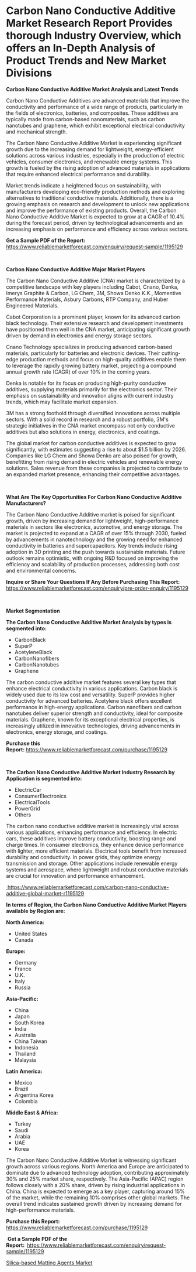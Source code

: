 <p><h1>Carbon Nano Conductive Additive Market Research Report Provides thorough Industry Overview, which offers an In-Depth Analysis of Product Trends and New Market Divisions</h1></p><p><strong>Carbon Nano Conductive Additive Market Analysis and Latest Trends</strong></p>
<p><p>Carbon Nano Conductive Additives are advanced materials that improve the conductivity and performance of a wide range of products, particularly in the fields of electronics, batteries, and composites. These additives are typically made from carbon-based nanomaterials, such as carbon nanotubes and graphene, which exhibit exceptional electrical conductivity and mechanical strength. </p><p>The Carbon Nano Conductive Additive Market is experiencing significant growth due to the increasing demand for lightweight, energy-efficient solutions across various industries, especially in the production of electric vehicles, consumer electronics, and renewable energy systems. This growth is fueled by the rising adoption of advanced materials in applications that require enhanced electrical performance and durability.</p><p>Market trends indicate a heightened focus on sustainability, with manufacturers developing eco-friendly production methods and exploring alternatives to traditional conductive materials. Additionally, there is a growing emphasis on research and development to unlock new applications and improve the performance of existing products. Overall, the Carbon Nano Conductive Additive Market is expected to grow at a CAGR of 10.4% during the forecast period, driven by technological advancements and an increasing emphasis on performance and efficiency across various sectors.</p></p>
<p><strong>Get a Sample PDF of the Report:&nbsp;</strong> <a href="https://www.reliablemarketforecast.com/enquiry/request-sample/1195129?utm_campaign=2293&utm_medium=2&utm_source=Github&utm_content=ia&utm_term=22032025&utm_id=carbon-nano-conductive-additive">https://www.reliablemarketforecast.com/enquiry/request-sample/1195129</a></p>
<p>&nbsp;</p>
<p><strong>Carbon Nano Conductive Additive Major Market Players</strong></p>
<p><p>The Carbon Nano Conductive Additive (CNA) market is characterized by a competitive landscape with key players including Cabot, Cnano, Denka, Imerys Graphite & Carbon, LG Chem, 3M, Showa Denko K.K., Momentive Performance Materials, Asbury Carbons, RTP Company, and Huber Engineered Materials.</p><p>Cabot Corporation is a prominent player, known for its advanced carbon black technology. Their extensive research and development investments have positioned them well in the CNA market, anticipating significant growth driven by demand in electronics and energy storage sectors.</p><p>Cnano Technology specializes in producing advanced carbon-based materials, particularly for batteries and electronic devices. Their cutting-edge production methods and focus on high-quality additives enable them to leverage the rapidly growing battery market, projecting a compound annual growth rate (CAGR) of over 10% in the coming years.</p><p>Denka is notable for its focus on producing high-purity conductive additives, supplying materials primarily for the electronics sector. Their emphasis on sustainability and innovation aligns with current industry trends, which may facilitate market expansion.</p><p>3M has a strong foothold through diversified innovations across multiple sectors. With a solid record in research and a robust portfolio, 3M's strategic initiatives in the CNA market encompass not only conductive additives but also solutions in energy, electronics, and coatings.</p><p>The global market for carbon conductive additives is expected to grow significantly, with estimates suggesting a rise to about $1.5 billion by 2026. Companies like LG Chem and Showa Denko are also poised for growth, benefitting from rising demand in electric vehicles and renewable energy solutions. Sales revenue from these companies is projected to contribute to an expanded market presence, enhancing their competitive advantages.</p></p>
<p>&nbsp;</p>
<p><strong>What Are The Key Opportunities For Carbon Nano Conductive Additive Manufacturers?</strong></p>
<p><p>The Carbon Nano Conductive Additive market is poised for significant growth, driven by increasing demand for lightweight, high-performance materials in sectors like electronics, automotive, and energy storage. The market is projected to expand at a CAGR of over 15% through 2030, fueled by advancements in nanotechnology and the growing need for enhanced conductivity in batteries and supercapacitors. Key trends include rising adoption in 3D printing and the push towards sustainable materials. Future outlook remains optimistic, with ongoing R&D focused on improving the efficiency and scalability of production processes, addressing both cost and environmental concerns.</p></p>
<p><strong>Inquire or Share Your Questions If Any Before Purchasing This Report:</strong> <a href="https://www.reliablemarketforecast.com/enquiry/pre-order-enquiry/1195129?utm_campaign=2293&utm_medium=2&utm_source=Github&utm_content=ia&utm_term=22032025&utm_id=carbon-nano-conductive-additive">https://www.reliablemarketforecast.com/enquiry/pre-order-enquiry/1195129</a></p>
<p>&nbsp;</p>
<p><strong>Market Segmentation</strong></p>
<p><strong>The Carbon Nano Conductive Additive Market Analysis by types is segmented into:</strong></p>
<p><ul><li>CarbonBlack</li><li>SuperP</li><li>AcetyleneBlack</li><li>CarbonNanofibers</li><li>CarbonNanotubes</li><li>Graphene</li></ul></p>
<p><p>The carbon conductive additive market features several key types that enhance electrical conductivity in various applications. Carbon black is widely used due to its low cost and versatility. SuperP provides higher conductivity for advanced batteries. Acetylene black offers excellent performance in high-energy applications. Carbon nanofibers and carbon nanotubes deliver superior strength and conductivity, ideal for composite materials. Graphene, known for its exceptional electrical properties, is increasingly utilized in innovative technologies, driving advancements in electronics, energy storage, and coatings.</p></p>
<p><strong>Purchase this Report:&nbsp;</strong><a href="https://www.reliablemarketforecast.com/purchase/1195129?utm_campaign=2293&utm_medium=2&utm_source=Github&utm_content=ia&utm_term=22032025&utm_id=carbon-nano-conductive-additive">https://www.reliablemarketforecast.com/purchase/1195129</a></p>
<p>&nbsp;</p>
<p><strong>The Carbon Nano Conductive Additive Market Industry Research by Application is segmented into:</strong></p>
<p><ul><li>ElectricCar</li><li>ConsumerElectronics</li><li>ElectricalTools</li><li>PowerGrid</li><li>Others</li></ul></p>
<p><p>The carbon nano conductive additive market is increasingly vital across various applications, enhancing performance and efficiency. In electric cars, these additives improve battery conductivity, boosting range and charge times. In consumer electronics, they enhance device performance with lighter, more efficient materials. Electrical tools benefit from increased durability and conductivity. In power grids, they optimize energy transmission and storage. Other applications include renewable energy systems and aerospace, where lightweight and robust conductive materials are crucial for innovation and performance enhancement.</p></p>
<p><a href="https://www.reliablemarketforecast.com/carbon-nano-conductive-additive-global-market-r1195129?utm_campaign=2293&utm_medium=2&utm_source=Github&utm_content=ia&utm_term=22032025&utm_id=carbon-nano-conductive-additive">&nbsp;https://www.reliablemarketforecast.com/carbon-nano-conductive-additive-global-market-r1195129</a></p>
<p><strong>In terms of Region, the Carbon Nano Conductive Additive Market Players available by Region are:</strong></p>
<p>
    <p> <strong> North America: </strong>
        <ul>
            <li>United States</li>
            <li>Canada</li>
        </ul>
        </p> 
    <p> <strong> Europe: </strong>
        <ul>
            <li>Germany</li>
            <li>France</li>
            <li>U.K.</li>
            <li>Italy</li>
            <li>Russia</li>
        </ul>
        </p> 
    <p> <strong> Asia-Pacific: </strong>
        <ul>
            <li>China</li>
            <li>Japan</li>
            <li>South Korea</li>
            <li>India</li>
            <li>Australia</li>
            <li>China Taiwan</li>
            <li>Indonesia</li>
            <li>Thailand</li>
            <li>Malaysia</li>
        </ul>
        </p> 
    <p> <strong> Latin America: </strong>
        <ul>
            <li>Mexico</li>
            <li>Brazil</li>
            <li>Argentina Korea</li>
            <li>Colombia</li>
        </ul>
        </p> 
    <p> <strong> Middle East & Africa: </strong>
        <ul>
            <li>Turkey</li>
            <li>Saudi</li>
            <li>Arabia</li>
            <li>UAE</li>
            <li>Korea</li>
        </ul>
    </p>
    </p>
<p><p>The Carbon Nano Conductive Additive Market is witnessing significant growth across various regions. North America and Europe are anticipated to dominate due to advanced technology adoption, contributing approximately 30% and 25% market share, respectively. The Asia-Pacific (APAC) region follows closely with a 20% share, driven by rising industrial applications in China. China is expected to emerge as a key player, capturing around 15% of the market, while the remaining 10% comprises other global markets. The overall trend indicates sustained growth driven by increasing demand for high-performance materials.</p></p>
<p><strong>Purchase this Report: </strong><a href="https://www.reliablemarketforecast.com/purchase/1195129?utm_campaign=2293&utm_medium=2&utm_source=Github&utm_content=ia&utm_term=22032025&utm_id=carbon-nano-conductive-additive">https://www.reliablemarketforecast.com/purchase/1195129</a></p>
<p>&nbsp;<strong>Get a Sample PDF of the Report:&nbsp;&nbsp;</strong><a href="https://www.reliablemarketforecast.com/enquiry/request-sample/1195129?utm_campaign=2293&utm_medium=2&utm_source=Github&utm_content=ia&utm_term=22032025&utm_id=carbon-nano-conductive-additive">https://www.reliablemarketforecast.com/enquiry/request-sample/1195129</a></p>
<p><strong></strong></p>
<p><p><a href="https://github.com/gerdabatiskzv9/Market-Research-Report-List-1/blob/main/silica-based-matting-agents-market.md?utm_campaign=2293&utm_medium=2&utm_source=Github&utm_content=ia&utm_term=22032025&utm_id=carbon-nano-conductive-additive">Silica-based Matting Agents Market</a></p></p>